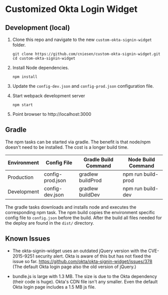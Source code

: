Customized Okta Login Widget
============================

Development (local)
-------------------
1. Clone this repo and navigate to the new `custom-okta-signin-widget` folder.

    ```
    git clone https://github.com/cniesen/custom-okta-signin-widget.git
    cd custom-okta-signin-widget
    ```

2. Install Node dependencies.

    ```
    npm install
    ```

3. Update the `config-dev.json` and `config-prod.json` configuration file.

4. Start webpack development server

    ```
    npm start
    ```

5. Point browser to http://localhost:3000


Gradle
------
The npm tasks can be started via gradle.  The benefit is that node/npm doesn't need to be installed.  The cost is a longer build time.

Environment | Config File      | Gradle Build Command | Node Build Command
------------|------------------|----------------------|-------------------
Production  | config-prod.json | gradlew buildProd    | npm run build-prod
Development | config-dev.json  | gradlew buildDev     | npm run build-dev

The gradle tasks downloads and installs node and executes the corresponding npm task.  The npm build copies the environment
specific config file to `config.json` before the build. After the build all files needed for the deploy are found in the
`dist/` directory.

Known Issues
------------

* The okta-signin-widget uses an outdated jQuery version with the CVE-2015-9251 security alert.  Okta is aware of this 
  but has not fixed the issue so far. https://github.com/okta/okta-signin-widget/issues/378 (The default Okta login page
  also the old version of jQuery.)

* bundle.js is large with 1.3 MB.  The size is due to the Okta dependency (their code is huge).  Okta's CDN file isn't any
  smaller.  Even the default Okta login page includes a 1.5 MB js file.